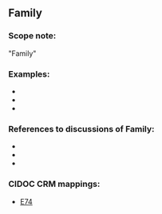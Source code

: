 
## Family 

###  Scope note: 
"Family" 

### Examples: 

* 
* 
* 

### References to discussions of Family:

* 

* 

* 

### CIDOC CRM mappings: 

* [E74](http://www.cidoc-crm.org/Entity/e74-group/version-6.2.2)



